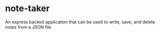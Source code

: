 # note-taker
An express backed application that can be used to write, save, and delete notes from a JSON file

